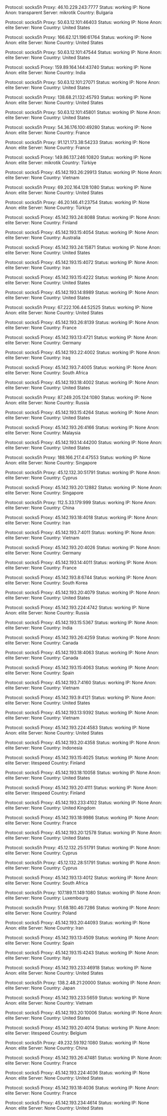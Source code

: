 Protocol: socks5h
Proxy: 46.10.229.243:7777
Status: working
IP: None
Anon: transparent
Server: mikrotik
Country: Bulgaria

Protocol: socks5h
Proxy: 50.63.12.101:46403
Status: working
IP: None
Anon: elite
Server: None
Country: United States

Protocol: socks5h
Proxy: 166.62.121.196:61764
Status: working
IP: None
Anon: elite
Server: None
Country: United States

Protocol: socks5h
Proxy: 50.63.12.101:47544
Status: working
IP: None
Anon: elite
Server: None
Country: United States

Protocol: socks5
Proxy: 159.89.164.144:43740
Status: working
IP: None
Anon: elite
Server: None
Country: India

Protocol: socks5h
Proxy: 50.63.12.101:27071
Status: working
IP: None
Anon: elite
Server: None
Country: United States

Protocol: socks5h
Proxy: 138.68.21.132:45793
Status: working
IP: None
Anon: elite
Server: None
Country: United States

Protocol: socks5h
Proxy: 50.63.12.101:45801
Status: working
IP: None
Anon: elite
Server: None
Country: United States

Protocol: socks5h
Proxy: 54.36.176.100:49280
Status: working
IP: None
Anon: elite
Server: None
Country: France

Protocol: socks5h
Proxy: 91.121.173.38:54233
Status: working
IP: None
Anon: elite
Server: None
Country: France

Protocol: socks5
Proxy: 149.86.137.246:10820
Status: working
IP: None
Anon: elite
Server: mikrotik
Country: Türkiye

Protocol: socks5
Proxy: 45.142.193.26:29913
Status: working
IP: None
Anon: elite
Server: None
Country: Vietnam

Protocol: socks5h
Proxy: 69.202.164.128:1080
Status: working
IP: None
Anon: elite
Server: None
Country: United States

Protocol: socks5h
Proxy: 46.20.146.41:23754
Status: working
IP: None
Anon: elite
Server: None
Country: Türkiye

Protocol: socks5
Proxy: 45.142.193.24:8088
Status: working
IP: None
Anon: elite
Server: None
Country: Finland

Protocol: socks5
Proxy: 45.142.193.15:4054
Status: working
IP: None
Anon: elite
Server: None
Country: Australia

Protocol: socks5
Proxy: 45.142.193.24:15871
Status: working
IP: None
Anon: elite
Server: None
Country: United States

Protocol: socks5
Proxy: 45.142.193.15:4072
Status: working
IP: None
Anon: elite
Server: None
Country: Iran

Protocol: socks5
Proxy: 45.142.193.15:4222
Status: working
IP: None
Anon: elite
Server: None
Country: United States

Protocol: socks5
Proxy: 45.142.193.14:8989
Status: working
IP: None
Anon: elite
Server: None
Country: United States

Protocol: socks5h
Proxy: 67.222.106.44:52525
Status: working
IP: None
Anon: elite
Server: None
Country: United States

Protocol: socks5
Proxy: 45.142.193.26:8139
Status: working
IP: None
Anon: elite
Server: None
Country: France

Protocol: socks5
Proxy: 45.142.193.13:4721
Status: working
IP: None
Anon: elite
Server: None
Country: Germany

Protocol: socks5
Proxy: 45.142.193.22:4002
Status: working
IP: None
Anon: elite
Server: None
Country: Iraq

Protocol: socks5
Proxy: 45.142.193.7:4005
Status: working
IP: None
Anon: elite
Server: None
Country: South Africa

Protocol: socks5
Proxy: 45.142.193.18:4002
Status: working
IP: None
Anon: elite
Server: None
Country: United States

Protocol: socks5h
Proxy: 87.249.205.124:1080
Status: working
IP: None
Anon: elite
Server: None
Country: Russia

Protocol: socks5
Proxy: 45.142.193.15:4264
Status: working
IP: None
Anon: elite
Server: None
Country: United States

Protocol: socks5
Proxy: 45.142.193.26:4166
Status: working
IP: None
Anon: elite
Server: None
Country: Malaysia

Protocol: socks5
Proxy: 45.142.193.14:44200
Status: working
IP: None
Anon: elite
Server: None
Country: United States

Protocol: socks5h
Proxy: 188.166.217.4:47553
Status: working
IP: None
Anon: elite
Server: None
Country: Singapore

Protocol: socks5h
Proxy: 45.12.132.30:51791
Status: working
IP: None
Anon: elite
Server: None
Country: Cyprus

Protocol: socks5
Proxy: 45.142.193.20:12882
Status: working
IP: None
Anon: elite
Server: None
Country: Singapore

Protocol: socks5h
Proxy: 112.5.33.179:999
Status: working
IP: None
Anon: elite
Server: None
Country: China

Protocol: socks5
Proxy: 45.142.193.18:4018
Status: working
IP: None
Anon: elite
Server: None
Country: Iran

Protocol: socks5
Proxy: 45.142.193.7:4011
Status: working
IP: None
Anon: elite
Server: None
Country: Vietnam

Protocol: socks5
Proxy: 45.142.193.20:4026
Status: working
IP: None
Anon: elite
Server: None
Country: Germany

Protocol: socks5
Proxy: 45.142.193.14:4011
Status: working
IP: None
Anon: elite
Server: None
Country: France

Protocol: socks5
Proxy: 45.142.193.8:6744
Status: working
IP: None
Anon: elite
Server: None
Country: South Korea

Protocol: socks5
Proxy: 45.142.193.20:4079
Status: working
IP: None
Anon: elite
Server: None
Country: United States

Protocol: socks5
Proxy: 45.142.193.224:4742
Status: working
IP: None
Anon: elite
Server: None
Country: Russia

Protocol: socks5
Proxy: 45.142.193.15:5367
Status: working
IP: None
Anon: elite
Server: None
Country: India

Protocol: socks5
Proxy: 45.142.193.26:4259
Status: working
IP: None
Anon: elite
Server: None
Country: Canada

Protocol: socks5
Proxy: 45.142.193.18:4063
Status: working
IP: None
Anon: elite
Server: None
Country: Canada

Protocol: socks5
Proxy: 45.142.193.15:4063
Status: working
IP: None
Anon: elite
Server: None
Country: Spain

Protocol: socks5
Proxy: 45.142.193.7:4160
Status: working
IP: None
Anon: elite
Server: None
Country: Vietnam

Protocol: socks5
Proxy: 45.142.193.9:4121
Status: working
IP: None
Anon: elite
Server: None
Country: United States

Protocol: socks5
Proxy: 45.142.193.13:9392
Status: working
IP: None
Anon: elite
Server: None
Country: Vietnam

Protocol: socks5
Proxy: 45.142.193.224:4583
Status: working
IP: None
Anon: elite
Server: None
Country: United States

Protocol: socks5
Proxy: 45.142.193.20:4358
Status: working
IP: None
Anon: elite
Server: None
Country: Indonesia

Protocol: socks5
Proxy: 45.142.193.15:4025
Status: working
IP: None
Anon: elite
Server: litespeed
Country: Finland

Protocol: socks5
Proxy: 45.142.193.18:10058
Status: working
IP: None
Anon: elite
Server: None
Country: United States

Protocol: socks5
Proxy: 45.142.193.20:4111
Status: working
IP: None
Anon: elite
Server: litespeed
Country: Finland

Protocol: socks5
Proxy: 45.142.193.233:4102
Status: working
IP: None
Anon: elite
Server: None
Country: United Kingdom

Protocol: socks5
Proxy: 45.142.193.18:9986
Status: working
IP: None
Anon: elite
Server: None
Country: France

Protocol: socks5
Proxy: 45.142.193.20:12578
Status: working
IP: None
Anon: elite
Server: None
Country: United States

Protocol: socks5h
Proxy: 45.12.132.25:51791
Status: working
IP: None
Anon: elite
Server: None
Country: Cyprus

Protocol: socks5h
Proxy: 45.12.132.28:51791
Status: working
IP: None
Anon: elite
Server: None
Country: Cyprus

Protocol: socks5
Proxy: 45.142.193.13:4012
Status: working
IP: None
Anon: elite
Server: None
Country: South Africa

Protocol: socks5h
Proxy: 107.189.11.149:1080
Status: working
IP: None
Anon: elite
Server: None
Country: Luxembourg

Protocol: socks5h
Proxy: 51.68.180.46:7286
Status: working
IP: None
Anon: elite
Server: None
Country: Poland

Protocol: socks5
Proxy: 45.142.193.20:44093
Status: working
IP: None
Anon: elite
Server: None
Country: Iran

Protocol: socks5
Proxy: 45.142.193.13:4509
Status: working
IP: None
Anon: elite
Server: None
Country: Spain

Protocol: socks5
Proxy: 45.142.193.15:4243
Status: working
IP: None
Anon: elite
Server: None
Country: Italy

Protocol: socks5
Proxy: 45.142.193.233:46918
Status: working
IP: None
Anon: elite
Server: None
Country: United States

Protocol: socks5h
Proxy: 138.2.48.21:20000
Status: working
IP: None
Anon: elite
Server: None
Country: Japan

Protocol: socks5
Proxy: 45.142.193.233:5659
Status: working
IP: None
Anon: elite
Server: None
Country: Vietnam

Protocol: socks5
Proxy: 45.142.193.20:10006
Status: working
IP: None
Anon: elite
Server: None
Country: United States

Protocol: socks5
Proxy: 45.142.193.20:4014
Status: working
IP: None
Anon: elite
Server: litespeed
Country: Belgium

Protocol: socks5h
Proxy: 49.232.59.192:1080
Status: working
IP: None
Anon: elite
Server: None
Country: China

Protocol: socks5
Proxy: 45.142.193.26:47481
Status: working
IP: None
Anon: elite
Server: None
Country: France

Protocol: socks5
Proxy: 45.142.193.224:4036
Status: working
IP: None
Anon: elite
Server: None
Country: United States

Protocol: socks5
Proxy: 45.142.193.18:4036
Status: working
IP: None
Anon: elite
Server: None
Country: France

Protocol: socks5
Proxy: 45.142.193.234:4614
Status: working
IP: None
Anon: elite
Server: None
Country: United States

